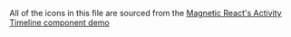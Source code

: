 All of the icons in this file are sourced from the [Magnetic React's Activity Timeline component demo](https://magnetic-react.cisco.com/?path=/docs/components-activity-timeline--status#status-timeline)
